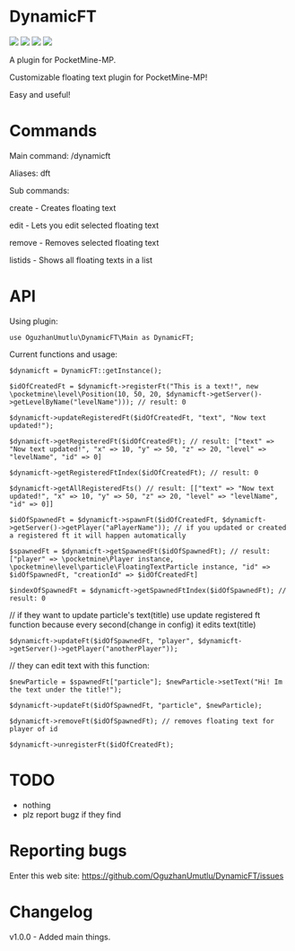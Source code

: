 # DynamicFT
[![](https://poggit.pmmp.io/shield.state/DynamicFT)](https://poggit.pmmp.io/p/DynamicFT)
[![](https://poggit.pmmp.io/shield.api/DynamicFT)](https://poggit.pmmp.io/p/DynamicFT)
[![](https://poggit.pmmp.io/shield.dl.total/DynamicFT)](https://poggit.pmmp.io/p/DynamicFT)
[![](https://poggit.pmmp.io/shield.dl/DynamicFT)](https://poggit.pmmp.io/p/DynamicFT)

A plugin for PocketMine-MP.

Customizable floating text plugin for PocketMine-MP!

Easy and useful!

# Commands
Main command: /dynamicft

Aliases: dft

Sub commands:

create - Creates floating text

edit - Lets you edit selected floating text

remove - Removes selected floating text

listids - Shows all floating texts in a list

# API

Using plugin:

`use OguzhanUmutlu\DynamicFT\Main as DynamicFT;`

Current functions and usage:

`$dynamicft = DynamicFT::getInstance();`

`$idOfCreatedFt = $dynamicft->registerFt("This is a text!", new \pocketmine\level\Position(10, 50, 20, $dynamicft->getServer()->getLevelByName("levelName"))); // result: 0`

`$dynamicft->updateRegisteredFt($idOfCreatedFt, "text", "Now text updated!");`

`$dynamicft->getRegisteredFt($idOfCreatedFt); // result: ["text" => "Now text updated!", "x" => 10, "y" => 50, "z" => 20, "level" => "levelName", "id" => 0]`

`$dynamicft->getRegisteredFtIndex($idOfCreatedFt); // result: 0`

`$dynamicft->getAllRegisteredFts() // result: [["text" => "Now text updated!", "x" => 10, "y" => 50, "z" => 20, "level" => "levelName", "id" => 0]]`

`$idOfSpawnedFt = $dynamicft->spawnFt($idOfCreatedFt, $dynamicft->getServer()->getPlayer("aPlayerName")); // if you updated or created a registered ft it will happen automatically`

`$spawnedFt = $dynamicft->getSpawnedFt($idOfSpawnedFt); // result: ["player" => \pocketmine\Player instance, \pocketmine\level\particle\FloatingTextParticle instance, "id" => $idOfSpawnedFt, "creationId" => $idOfCreatedFt]`

`$indexOfSpawnedFt = $dynamicft->getSpawnedFtIndex($idOfSpawnedFt); // result: 0`

// if they want to update particle's text(title) use update registered ft function because every second(change in config) it edits text(title)

`$dynamicft->updateFt($idOfSpawnedFt, "player", $dynamicft->getServer()->getPlayer("anotherPlayer"));`

// they can edit text with this function:

`$newParticle = $spawnedFt["particle"];
$newParticle->setText("Hi! Im the text under the title!");`

`$dynamicft->updateFt($idOfSpawnedFt, "particle", $newParticle);`

`$dynamicft->removeFt($idOfSpawnedFt); // removes floating text for player of id`

`$dynamicft->unregisterFt($idOfCreatedFt);`

# TODO

- nothing
- plz report bugz if they find

# Reporting bugs

Enter this web site: https://github.com/OguzhanUmutlu/DynamicFT/issues

# Changelog

v1.0.0 - Added main things.
